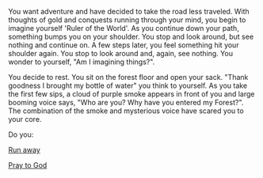 You want adventure and have decided to take the road less traveled.  With thoughts of gold and conquests running through
your mind, you begin to imagine yourself 'Ruler of the World'.  As you continue down your path, something bumps you on
your shoulder. You stop and look around, but see nothing and continue on.  A few steps later, you feel something hit your
shoulder again.  You stop to look around and, again, see nothing.  You wonder to yourself, "Am I imagining things?".

You decide to rest. You sit on the forest floor and open your sack.  "Thank goodness I brought my bottle of water" you
think to yourself.  As you take the first few sips, a cloud of purple smoke appears in front of you and large booming
voice says, "Who are you? Why have you entered my Forest?". The combination of the smoke and mysterious voice have scared
you to your core.

Do you:

[Run away](./forest.md)

[Pray to God](./pray/pray.md)